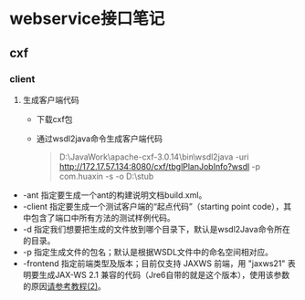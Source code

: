 # webservice接口笔记

## cxf

### client

1. 生成客户端代码

   * 下载cxf包

   * 通过wsdl2java命令生成客户端代码

     > D:\JavaWork\apache-cxf-3.0.14\bin\wsdl2java -uri http://172.17.57.134:8080/cxf/tbglPlanJobInfo?wsdl -p com.huaxin -s -o D:\stub

- -ant 指定要生成一个ant的构建说明文档build.xml。
- -client 指定要生成一个测试客户端的“起点代码”（starting point code），其中包含了端口中所有方法的测试样例代码。
- -d 指定我们想要把生成的文件放到哪个目录下，默认是wsdl2Java命令所在的目录。
- -p 指定生成文件的包名；默认是根据WSDL文件中的命名空间相对应。
- -frontend 指定前端类型及版本；目前仅支持 JAXWS 前端，用 "jaxws21" 表明要生成JAX-WS 2.1 兼容的代码（Jre6自带的就是这个版本），使用该参数的原因[请参考教程(2)](http://blog.csdn.net/changpingchen/article/details/9048227)。